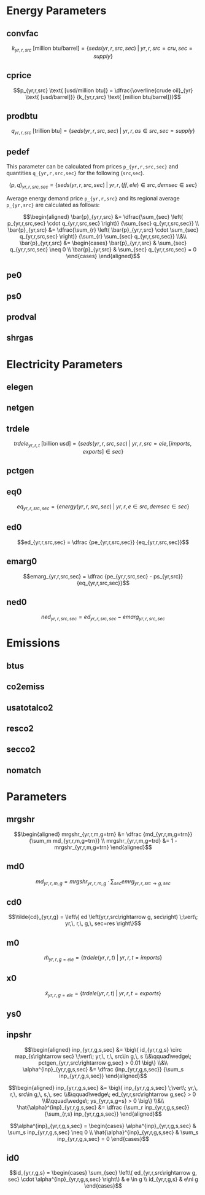 # Energy Parameters

## convfac
```math
k_{yr,r,src} \text{ [million btu/barrel]}
= \left\{
    seds \left( yr, r, src, sec \right) \;\vert\; yr,\, r,\, src=cru,\, sec=supply
\right\}
```

## cprice

```math
p_{yr,r,src} \text{ [usd/million btu]}
=
\dfrac{\overline{crude oil}_{yr} \text{ [usd/barrel]}}
        {k_{yr,r,src} \text{ [million btu/barrel]}}
```

## prodbtu
```math
q_{yr,r,src} \text{ [trillion btu]}
= \left\{
    seds \left( yr, r, src, sec \right) \;\vert\; yr,\, r,\, as\in src,\, sec=supply
\right\}
```

## pedef

This parameter can be calculated from prices ``p_{yr,r,src,sec}`` and quantities 
``q_{yr,r,src,sec}`` for the following (``src``,``sec``).

```math
\left(p, q\right)_{yr,r,src,sec}
= \left\{
    seds \left( yr, r, src, sec \right) \;\vert\; yr,\, r,\, (ff,ele)\in src,\, demsec\in sec
\right\}
```

Average energy demand price ``p_{yr,r,src}`` and its regional average
``p_{yr,src}`` are calculated as follows:

```math
\begin{aligned}
\bar{p}_{yr,r,src}
&=
\dfrac{\sum_{sec} \left( p_{yr,r,src,sec} \cdot q_{yr,r,src,sec} \right)}
      {\sum_{sec} q_{yr,r,src,sec}}
\\
\bar{p}_{yr,src}
&=
\dfrac{\sum_{r} \left( \bar{p}_{yr,r,src} \cdot \sum_{sec} q_{yr,r,src,sec} \right)}
      {\sum_{r} \sum_{sec} q_{yr,r,src,sec}}
\\&\\
\bar{p}_{yr,r,src} &=
\begin{cases}
\bar{p}_{yr,r,src} & \sum_{sec} q_{yr,r,src,sec} \neq 0
\\
\bar{p}_{yr,src}   & \sum_{sec} q_{yr,r,src,sec} = 0
\end{cases}
\end{aligned}
```

## pe0

## ps0

## prodval

## shrgas



# Electricity Parameters

## elegen

## netgen

## trdele
```math
trdele_{yr,r,t} \text{ [billion usd]}
= \left\{
    seds \left( yr, r, src, sec \right) \;\vert\; yr,\, r,\, src=ele,\, [imports,exports]\in sec
\right\}
```

## pctgen

## eq0
```math
eq_{yr,r,src,sec}
= \left\{
    energy \left( yr, r, src, sec \right) \;\vert\; yr,\, r,\, e\in src,\, demsec\in sec
\right\}
```

## ed0
```math
ed_{yr,r,src,sec} = \dfrac
    {pe_{yr,r,src,sec}}
    {eq_{yr,r,src,sec}}
```

## emarg0
```math
emarg_{yr,r,src,sec} = \dfrac
    {pe_{yr,r,src,sec} - ps_{yr,src}}
    {eq_{yr,r,src,sec}}
```

## ned0
```math
ned_{yr,r,src,sec} = ed_{yr,r,src,sec} - emarg_{yr,r,src,sec}
```

# Emissions
## btus
## co2emiss
## usatotalco2
## resco2
## secco2
## nomatch

# Parameters


## mrgshr
```math
\begin{aligned}
mrgshr_{yr,r,m,g=trn} &= \dfrac
    {md_{yr,r,m,g=trn}}
    {\sum_m md_{yr,r,m,g=trn}}
\\
mrgshr_{yr,r,m,g=trd} &= 1 - mrgshr_{yr,r,m,g=trn}
\end{aligned}
```

## md0
```math
md_{yr,r,m,g} = mrgshr_{yr,r,m,g} \cdot \sum_{sec} emrg_{yr,r,src\rightarrow g, sec}
```

## cd0
```math
\tilde{cd}_{yr,r,g}
= \left\{
    ed \left(yr,r,src\rightarrow g, sec\right) \;\vert\; yr,\, r,\, g,\, sec=res
\right\}
```

## m0
```math
\tilde{m}_{yr,r,g=ele}
= \left\{
    trdele \left(yr,r,t\right) \;\vert\; yr,\, r,\, t=imports
\right\}
```

## x0
```math
\tilde{x}_{yr,r,g=ele}
= \left\{
    trdele \left(yr,r,t\right) \;\vert\; yr,\, r,\, t=exports
\right\}
```

## ys0


## inpshr
```math
\begin{aligned}
inp_{yr,r,g,s,sec} &= 
\big\{
    id_{yr,r,g,s} \circ map_{s\rightarrow sec} \;\vert\; yr,\, r,\, src\in g,\, s
    \\&\qquad\wedge\; pctgen_{yr,r,src\rightarrow g,sec} > 0.01
\big\}
\\&\\
\alpha^{inp}_{yr,r,g,s,sec} &= \dfrac
    {inp_{yr,r,g,s,sec}}
    {\sum_s inp_{yr,r,g,s,sec}}
\end{aligned}
```

```math
\begin{aligned}
inp_{yr,r,g,s,sec} &= 
\big\{
    inp_{yr,r,g,s,sec} \;\vert\; yr,\, r,\, src\in g,\, s,\, sec
    \\&\qquad\wedge\; ed_{yr,r,src\rightarrow g,sec} > 0
    \\&\qquad\wedge\; ys_{yr,r,s,g=s} > 0
\big\}
\\&\\
\hat{\alpha}^{inp}_{yr,r,g,s,sec} &= \dfrac
    {\sum_r inp_{yr,r,g,s,sec}}
    {\sum_{r,s} inp_{yr,r,g,s,sec}}
\end{aligned}
```

```math
\alpha^{inp}_{yr,r,g,s,sec} =
\begin{cases}
\alpha^{inp}_{yr,r,g,s,sec} & \sum_s inp_{yr,r,g,s,sec} \neq 0
\\
\hat{\alpha}^{inp}_{yr,r,g,s,sec} & \sum_s inp_{yr,r,g,s,sec} = 0
\end{cases}
```

## id0

```math
id_{yr,r,g,s} =
\begin{cases}
\sum_{sec} \left\( ed_{yr,r,src\rightarrow g, sec} \cdot \alpha^{inp}_{yr,r,g,s,sec} \right\)
& e \in g
\\
id_{yr,r,g,s} & e\ni g
\end{cases}
```